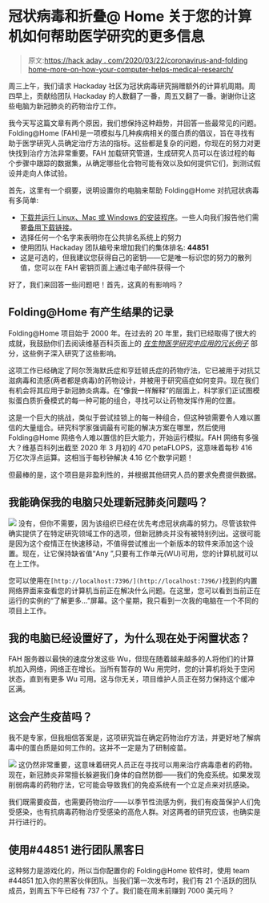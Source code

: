 # 冠状病毒和折叠@ Home 关于您的计算机如何帮助医学研究的更多信息

> 原文:[https://hack aday . com/2020/03/22/coronavirus-and-folding home-more-on-how-your-computer-helps-medical-research/](https://hackaday.com/2020/03/22/coronavirus-and-foldinghome-more-on-how-your-computer-helps-medical-research/)

周三上午，我们请求 Hackaday 社区为冠状病毒研究捐赠额外的计算机周期。周四早上，贡献给团队 Hackaday 的人数翻了一番，周五又翻了一番。谢谢你让这些电脑为新冠肺炎的药物治疗工作。

我今天写这篇文章有两个原因，我们想保持这种趋势，并回答一些最常见的问题。Folding@Home (FAH)是一项模拟与几种疾病相关的蛋白质的倡议，旨在寻找有助于医学研究人员确定治疗方法的指标。这些都是复杂的问题，你现在的努力对更快找到治疗方法非常重要。FAH 加载研究管道，生成研究人员可以在该过程的每个步骤中跟踪的数据集，从确定哪些化合物可能有效以及如何提供它们，到测试假设并走向人体试验。

首先，这里有一个纲要，说明设置你的电脑来帮助 Folding@Home 对抗冠状病毒有多简单:

*   [下载并运行 Linux、Mac 或 Windows 的安装程序](https://foldingathome.org/support/faq/installation-guides/)。一些人向我们报告他们需要[备用下载链接](https://foldingathome.org/alternative-downloads/)。
*   选择任何一个名字来表明你在公共排名系统上的努力
*   使用团队 Hackaday 团队编号来增加我们的集体排名: **44851**
*   这是可选的，但我建议您获得自己的密钥——它是唯一标识您的努力的散列值，您可以在 FAH 密钥页面上通过电子邮件获得一个

好了，我们来回答一些问题吧！首先，这真的有影响吗？

## Folding@Home 有产生结果的记录

Folding@Home 项目始于 2000 年。在过去的 20 年里，我们已经取得了很大的成就，我鼓励你们去阅读维基百科页面上的 [*在生物医学研究中应用的冗长例子*](https://en.wikipedia.org/wiki/Folding%40home#Examples_of_application_in_biomedical_research) 部分，这些例子深入研究了这些影响。

这项工作已经确定了阿尔茨海默氏症和亨廷顿氏症的药物疗法，它已被用于对抗艾滋病毒和流感(两者都是病毒)的药物设计，并被用于研究癌症如何变异。现在我们有机会将其应用于新冠肺炎病毒。在“像我一样解释”的层面上，科学家们正试图模拟蛋白质折叠模式的每一种可能的组合，寻找可以让药物发挥作用的位置。

这是一个巨大的挑战，类似于尝试挂锁上的每一种组合，但这种锁需要令人难以置信的大量组合。研究科学家强调最有可能的解决方案在哪里，然后使用 Folding@Home 网络令人难以置信的巨大能力，开始运行模拟。FAH 网络有多强大？维基百科列出截至 2020 年 3 月初的 470 petaFLOPS，这意味着每秒 416 万亿次浮点运算。这相当于每秒钟解决 4.16 亿个数学问题！

但最棒的是，这个项目是非盈利性的，并根据其他研究人员的要求免费提供数据。

## 我能确保我的电脑只处理新冠肺炎问题吗？

[![](../Images/626faf7cf4e64d4cab6ea8d742708e45.png)](https://hackaday.com/wp-content/uploads/2020/03/FAH-covid-info-screen.jpg) 没有，但你不需要，因为该组织已经在优先考虑冠状病毒的努力。尽管该软件确实提供了在特定研究领域工作的选项，但新冠肺炎并没有被特别列出。这很可能是因为这个疫情正在快速移动，不值得尝试推出一个新版本的软件来添加这个设置。现在，让它保持缺省值“Any ”,只要有工作单元(WU)可用，您的计算机就可以在上工作。

您可以使用在`[http://localhost:7396/](http://localhost:7396/)`找到的内置网络界面来查看您的计算机当前正在解决什么问题。在这里，您可以看到当前正在运行的实例的“了解更多…”屏幕。这个星期，我只看到一次我的电脑在一个不同的项目上工作。

## 我的电脑已经设置好了，为什么现在处于闲置状态？

FAH 服务器以最快的速度分发这些 Wu，但现在随着越来越多的人将他们的计算机加入网络，网络正在增长。当所有暂存的 Wu 用完时，您的计算机将处于空闲状态，直到有更多 Wu 可用。这与你无关，项目维护人员正在努力保持这个缓冲区满。

## 这会产生疫苗吗？

我不是专家，但我相信答案是，这项研究旨在确定药物治疗方法，并更好地了解病毒中的蛋白质是如何工作的。这并不一定是为了研制疫苗。

[![](../Images/de95b7524b465f3ff9992186150453c7.png)](https://folding.extremeoverclocking.com/team_summary.php?s=&t=44851) 这仍然非常重要，这意味着研究人员正在寻找可以用来治疗病毒患者的药物。现在，新冠肺炎非常擅长躲避我们身体的自然防御——我们的免疫系统。如果发现削弱病毒的药物疗法，它可能会导致我们的免疫系统有一个立足点来对抗感染。

我们既需要疫苗，也需要药物治疗——以季节性流感为例，我们有疫苗保护人们免受感染，也有抗病毒药物治疗受感染的高危人群。对这两者的研究应该，也确实是并行进行的。

## 使用#44851 进行团队黑客日

这种努力是游戏化的，所以当你配置你的 Folding@Home 软件时，使用 team #44851 加入你的黑客伙伴团队。当我们第一次发布时，我们有 21 个活跃的团队成员，到周五下午已经有 737 个了。我们能在周末前赚到 7000 美元吗？